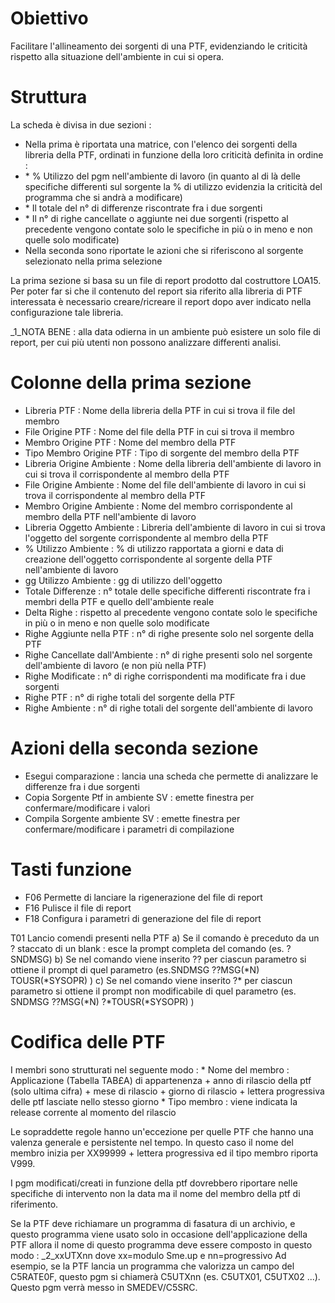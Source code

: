 # Obiettivo

Facilitare l'allineamento dei sorgenti di una PTF, evidenziando le criticità rispetto alla situazione dell'ambiente in cui si opera.

# Struttura

La scheda è divisa in due sezioni : 
-  Nella prima è riportata una matrice, con l'elenco dei sorgenti della libreria della PTF, ordinati in funzione della loro criticità definita in ordine : 
- \* % Utilizzo del pgm nell'ambiente di lavoro (in quanto al di là delle specifiche differenti sul sorgente la % di utilizzo evidenzia la criticità del programma che si andrà a modificare)
- \* Il totale del n° di differenze riscontrate fra i due sorgenti
- \* Il n° di righe cancellate o aggiunte nei due sorgenti (rispetto al precedente vengono contate solo le specifiche in più o in meno e non quelle solo modificate)
-  Nella seconda sono riportate le azioni che si riferiscono al sorgente selezionato nella prima selezione

La prima sezione si basa su un file di report prodotto dal costruttore LOA15. Per poter far si che il contenuto del report sia riferito alla libreria di PTF interessata è necessario creare/ricreare il report dopo aver indicato nella configurazione tale libreria.

_1_NOTA BENE :  alla data odierna in un ambiente può esistere un solo file di report, per cui più utenti non possono analizzare differenti analisi.

# Colonne della prima sezione

-  Libreria PTF :  Nome della libreria della PTF in cui si trova il file del membro
-  File Origine PTF :  Nome del file della PTF in cui si trova il membro
-  Membro Origine PTF :  Nome del membro della PTF
-  Tipo Membro Origine PTF :  Tipo di sorgente del membro della PTF
-  Libreria Origine Ambiente :  Nome della libreria dell'ambiente di lavoro in cui si trova il corrispondente al membro della PTF
-  File Origine Ambiente :  Nome del file dell'ambiente di lavoro in cui si trova il corrispondente al membro della PTF
-  Membro Origine Ambiente :  Nome del membro corrispondente al membro della PTF nell'ambiente di lavoro
-  Libreria Oggetto Ambiente :  Libreria dell'ambiente di lavoro in cui si trova l'oggetto del sorgente corrispondente al membro della PTF
-  % Utilizzo Ambiente :  % di utilizzo rapportata a giorni e data di creazione dell'oggetto corrispondente al sorgente della PTF nell'ambiente di lavoro
-  gg Utilizzo Ambiente :  gg di utilizzo dell'oggetto
-  Totale Differenze :  n° totale delle specifiche differenti riscontrate fra i membri della PTF e quello dell'ambiente reale
-  Delta Righe :  rispetto al precedente vengono contate solo le specifiche in più o in meno e non quelle solo modificate
-  Righe Aggiunte nella PTF :  n° di righe presente solo nel sorgente della PTF
-  Righe Cancellate dall'Ambiente :  n° di righe presenti solo nel sorgente dell'ambiente di lavoro (e non più nella PTF)
-  Righe Modificate :  n° di righe corrispondenti ma modificate fra i due sorgenti
-  Righe PTF :  n° di righe totali del sorgente della PTF
-  Righe Ambiente :  n° di righe totali del sorgente dell'ambiente di lavoro

# Azioni della seconda sezione

-  Esegui comparazione :  lancia una scheda che permette di analizzare le differenze fra i due sorgenti
-  Copia Sorgente Ptf in ambiente SV : emette finestra per confermare/modificare i valori
-  Compila Sorgente ambiente SV : emette finestra per confermare/modificare i parametri di compilazione

# Tasti funzione

-  F06 Permette di lanciare la rigenerazione del file di report
-  F16 Pulisce il file di report
-  F18 Configura i parametri di generazione del file di report

T01 Lancio comendi presenti nella PTF
a) Se il comando è preceduto da un ? staccato di un blank :  esce la prompt completa del comando (es. ? SNDMSG)
b) Se nel comando viene inserito ?? per ciascun parametro si ottiene il prompt di quel parametro (es.SNDMSG ??MSG(\*N) TOUSR(\*SYSOPR) )
c) Se nel comando viene inserito ?\* per ciascun parametro si ottiene il prompt non modificabile di quel  parametro (es. SNDMSG ??MSG(\*N) ?\*TOUSR(\*SYSOPR) )

# Codifica delle PTF
I membri sono strutturati nel seguente modo : 
 \* Nome del membro :  Applicazione (Tabella TAB£A) di appartenenza + anno di rilascio della ptf (solo ultima cifra) + mese di rilascio + giorno di rilascio + lettera progressiva delle ptf lasciate nello stesso giorno
 \* Tipo membro :  viene indicata la release corrente al momento del rilascio

Le sopraddette regole hanno un'eccezione per quelle PTF che hanno una valenza generale e persistente nel tempo. In questo caso il nome del membro inizia per XX99999 + lettera progressiva ed il tipo membro riporta V999.

I pgm modificati/creati in funzione della ptf dovrebbero riportare nelle specifiche di intervento non la data ma il nome del membro della ptf di riferimento.

Se la PTF deve richiamare un programma di fasatura di un archivio, e questo programma viene usato solo in occasione dell'applicazione della PTF allora il nome di questo programma deve essere composto in questo modo :  _2_xxUTXnn dove xx=modulo Sme.up e nn=progressivo
Ad esempio, se la PTF lancia un programma che valorizza un campo del C5RATE0F, questo pgm si chiamerà C5UTXnn (es. C5UTX01, C5UTX02 ...). Questo pgm verrà messo in SMEDEV/C5SRC.
